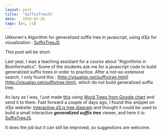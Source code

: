 ```yaml
---
layout: post
title:  "SuffixTreeJS"
date:   2016-02-20
tags: [en, js]
---
```


Ukkonen's Algorithm for generalized suffix tree in javascript, using d3js for visualization : [SuffixTreeJS](http://mrnoutahi.com/SuffixTreeJS/)
<!--more-->

This post will be short. 

Last year, I was a teaching assistant for a course about "Algorithms in Bioinformatics". Some of the students ask me for a javascript code to build generalized suffix trees in order to practice. After a not-so-extensive search, I only found this : [http://visualgo.net/suffixtree.html](http://visualgo.net/suffixtree.html), which do not build generalized suffix tree. 

As lazy as I was, I just made [this](https://jsfiddle.net/tgqL2444/3/) using [Word Trees from Google chart](https://developers.google.com/chart/interactive/docs/gallery/wordtree) and send it to them. Fast forward a couple of days ago, I found this snippet on d3js website:  [Interactive d3.js tree diagram](http://bl.ocks.org/d3noob/8375092) and thought it could be used to build a small interactive **_generalized suffix tree_** viewer, and here it is: [SuffixTreeJS](http://mrnoutahi.com/SuffixTreeJS/).  

It does the job but it can still be improved, so suggestions are welcome.

